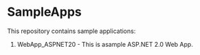 # SampleApps
This repository contains sample applications:
1. WebApp_ASPNET20 - This is asample ASP.NET 2.0 Web App.
